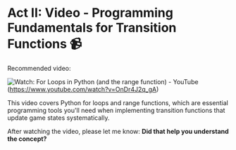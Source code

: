 # Act II: Video - Programming Fundamentals for Transition Functions 📹

Recommended video:

![Watch: For Loops in Python (and the range function) - YouTube](https://img.youtube.com/vi/OnDr4J2q_gA/0.jpg)(https://www.youtube.com/watch?v=OnDr4J2q_gA)

This video covers Python for loops and range functions, which are essential programming tools you'll need when implementing transition functions that update game states systematically.

After watching the video, please let me know: **Did that help you understand the concept?**